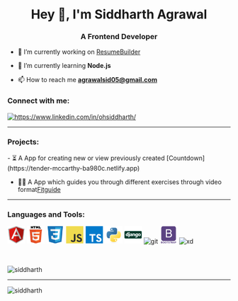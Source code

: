 <h1 align="center">Hey 👋, I'm Siddharth Agrawal</h1>
<h3 align="center">A Frontend Developer</h3>

- 🔭 I’m currently working on [ResumeBuilder](https://github.com/siddharth0-0/resume-build)

- 🌱 I’m currently learning **Node.js**

- 📫 How to reach me **agrawalsid05@gmail.com**

<h3 align="left">Connect with me:</h3>
<a href="https://linkedin.com/in/https://www.linkedin.com/in/ohsiddharth" target="blank"><img align="center" src="https://raw.githubusercontent.com/rahuldkjain/github-profile-readme-generator/master/src/images/icons/Social/linked-in-alt.svg" alt="https://www.linkedin.com/in/ohsiddharth/" height="30" width="40" /></a>
<hr>

<h3 align="left">Projects:</h3>
- ⏳ A App for creating new or view previously created [Countdown](https://tender-mccarthy-ba980c.netlify.app)

- 🧘🧘‍ A App which guides you through different exercises through video format[Fitguide](https://pensive-leavitt-0fd945.netlify.app/)
<hr>

<h3 align="left">Languages and Tools:</h3>

<p align="left">
	<img src="https://raw.githubusercontent.com/devicons/devicon/master/icons/angularjs/angularjs-original.svg" alt="Angular" width="40" height="40"/>
 	<img src="https://raw.githubusercontent.com/devicons/devicon/master/icons/html5/html5-original-wordmark.svg" alt="html5" width="40" height="40"/>
	<img src="https://raw.githubusercontent.com/devicons/devicon/master/icons/css3/css3-original.svg" alt="css3" width="40" height="40"/>
 	<img src="https://raw.githubusercontent.com/devicons/devicon/master/icons/javascript/javascript-original.svg" alt="javascript" width="40" height="40"/>
	<img src="https://raw.githubusercontent.com/devicons/devicon/master/icons/typescript/typescript-plain.svg" alt="ts" width="40" height="40"/>
	<img src="https://raw.githubusercontent.com/devicons/devicon/master/icons/python/python-original.svg" alt="python" width="40" height="40"/>
	<img src="https://raw.githubusercontent.com/devicons/devicon/master/icons/django/django-plain.svg" alt="Django" width="40" height="40"/> 
	<img src="https://www.vectorlogo.zone/logos/git-scm/git-scm-icon.svg" alt="git" width="40" height="40"/>
	<img src="https://raw.githubusercontent.com/devicons/devicon/master/icons/bootstrap/bootstrap-plain-wordmark.svg" alt="bootstrap" width="40" height="40"/>
	<img src="https://cdn.worldvectorlogo.com/logos/adobe-xd.svg" alt="xd" width="40" height="40"/>
</p>
</br>
<p><img align="center" src="https://github-readme-stats.vercel.app/api/top-langs?username=siddharth0-0&show_icons=true&locale=en&layout=compact&hide=html&theme=midnight-purple" alt="siddharth" /></p>
<hr>

<p><img align="center" src="https://github-readme-stats.vercel.app/api?username=siddharth0-0&show_icons=true&locale=en&theme=midnight-purple&count_private=true" alt="siddharth" /></p>






